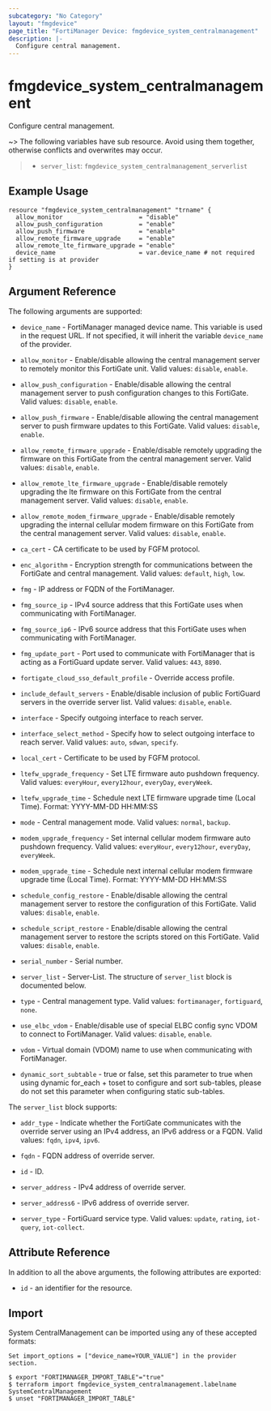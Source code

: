 ```yaml
---
subcategory: "No Category"
layout: "fmgdevice"
page_title: "FortiManager Device: fmgdevice_system_centralmanagement"
description: |-
  Configure central management.
---
```


# fmgdevice_system_centralmanagement
Configure central management.

~> The following variables have sub resource. Avoid using them together, otherwise conflicts and overwrites may occur.
>- `server_list`: `fmgdevice_system_centralmanagement_serverlist`



## Example Usage

```hcl
resource "fmgdevice_system_centralmanagement" "trname" {
  allow_monitor                     = "disable"
  allow_push_configuration          = "enable"
  allow_push_firmware               = "enable"
  allow_remote_firmware_upgrade     = "enable"
  allow_remote_lte_firmware_upgrade = "enable"
  device_name                       = var.device_name # not required if setting is at provider
}
```

## Argument Reference


The following arguments are supported:

* `device_name` - FortiManager managed device name. This variable is used in the request URL. If not specified, it will inherit the variable `device_name` of the provider.

* `allow_monitor` - Enable/disable allowing the central management server to remotely monitor this FortiGate unit. Valid values: `disable`, `enable`.

* `allow_push_configuration` - Enable/disable allowing the central management server to push configuration changes to this FortiGate. Valid values: `disable`, `enable`.

* `allow_push_firmware` - Enable/disable allowing the central management server to push firmware updates to this FortiGate. Valid values: `disable`, `enable`.

* `allow_remote_firmware_upgrade` - Enable/disable remotely upgrading the firmware on this FortiGate from the central management server. Valid values: `disable`, `enable`.

* `allow_remote_lte_firmware_upgrade` - Enable/disable remotely upgrading the lte firmware on this FortiGate from the central management server. Valid values: `disable`, `enable`.

* `allow_remote_modem_firmware_upgrade` - Enable/disable remotely upgrading the internal cellular modem firmware on this FortiGate from the central management server. Valid values: `disable`, `enable`.

* `ca_cert` - CA certificate to be used by FGFM protocol.
* `enc_algorithm` - Encryption strength for communications between the FortiGate and central management. Valid values: `default`, `high`, `low`.

* `fmg` - IP address or FQDN of the FortiManager.
* `fmg_source_ip` - IPv4 source address that this FortiGate uses when communicating with FortiManager.
* `fmg_source_ip6` - IPv6 source address that this FortiGate uses when communicating with FortiManager.
* `fmg_update_port` - Port used to communicate with FortiManager that is acting as a FortiGuard update server. Valid values: `443`, `8890`.

* `fortigate_cloud_sso_default_profile` - Override access profile.
* `include_default_servers` - Enable/disable inclusion of public FortiGuard servers in the override server list. Valid values: `disable`, `enable`.

* `interface` - Specify outgoing interface to reach server.
* `interface_select_method` - Specify how to select outgoing interface to reach server. Valid values: `auto`, `sdwan`, `specify`.

* `local_cert` - Certificate to be used by FGFM protocol.
* `ltefw_upgrade_frequency` - Set LTE firmware auto pushdown frequency. Valid values: `everyHour`, `every12hour`, `everyDay`, `everyWeek`.

* `ltefw_upgrade_time` - Schedule next LTE firmware upgrade time (Local Time). Format: YYYY-MM-DD HH:MM:SS
* `mode` - Central management mode. Valid values: `normal`, `backup`.

* `modem_upgrade_frequency` - Set internal cellular modem firmware auto pushdown frequency. Valid values: `everyHour`, `every12hour`, `everyDay`, `everyWeek`.

* `modem_upgrade_time` - Schedule next internal cellular modem firmware upgrade time (Local Time). Format: YYYY-MM-DD HH:MM:SS
* `schedule_config_restore` - Enable/disable allowing the central management server to restore the configuration of this FortiGate. Valid values: `disable`, `enable`.

* `schedule_script_restore` - Enable/disable allowing the central management server to restore the scripts stored on this FortiGate. Valid values: `disable`, `enable`.

* `serial_number` - Serial number.
* `server_list` - Server-List. The structure of `server_list` block is documented below.
* `type` - Central management type. Valid values: `fortimanager`, `fortiguard`, `none`.

* `use_elbc_vdom` - Enable/disable use of special ELBC config sync VDOM to connect to FortiManager. Valid values: `disable`, `enable`.

* `vdom` - Virtual domain (VDOM) name to use when communicating with FortiManager.
* `dynamic_sort_subtable` - true or false, set this parameter to true when using dynamic for_each + toset to configure and sort sub-tables, please do not set this parameter when configuring static sub-tables.

The `server_list` block supports:

* `addr_type` - Indicate whether the FortiGate communicates with the override server using an IPv4 address, an IPv6 address or a FQDN. Valid values: `fqdn`, `ipv4`, `ipv6`.

* `fqdn` - FQDN address of override server.
* `id` - ID.
* `server_address` - IPv4 address of override server.
* `server_address6` - IPv6 address of override server.
* `server_type` - FortiGuard service type. Valid values: `update`, `rating`, `iot-query`, `iot-collect`.



## Attribute Reference

In addition to all the above arguments, the following attributes are exported:
* `id` - an identifier for the resource.

## Import

System CentralManagement can be imported using any of these accepted formats:
```
Set import_options = ["device_name=YOUR_VALUE"] in the provider section.

$ export "FORTIMANAGER_IMPORT_TABLE"="true"
$ terraform import fmgdevice_system_centralmanagement.labelname SystemCentralManagement
$ unset "FORTIMANAGER_IMPORT_TABLE"
```

